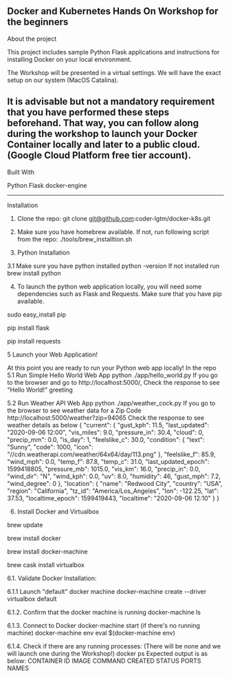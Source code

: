 Docker and Kubernetes Hands On Workshop for the beginners
--------------------------------------------------------
About the project

This project includes sample Python Flask applications and
instructions for installing Docker on your local environment.

The Workshop will be presented in a virtual settings. 
We will have the exact setup on our system (MacOS Catalina).

It is advisable but not a mandatory requirement that you have performed 
these steps beforehand. That way, you can follow along during the workshop
to launch your Docker Container locally and later to a public cloud.
(Google Cloud Platform free tier account).
--------------------------------------------------------
Built With

Python
Flask
docker-engine

--------------------------------------------------------
Installation

1. Clone the repo:
git clone git@github.com:coder-lgtm/docker-k8s.git

2. Make sure you have homebrew available. If not, run following 
 script from the repo:
 ./tools/brew_installtion.sh

3. Python Installation

3.1 Make sure you have python installed
python -version
If not installed run
brew install python

4. To launch the python web application locally, you will need 
some dependencies such as Flask and Requests. Make sure that you 
have pip available.

sudo easy_install pip

pip install flask

pip install requests


5 Launch your  Web Application!

At this point you are ready to run your Python web app locally! 
In the repo
5.1 Run Simple Hello World Web App 
python ./app/hello_world.py 
If you go to the browser and go to http://localhost:5000/,
Check the response to see "Hello World!" greeting

5.2 Run Weather API Web App
python ./app/weather_cock.py
If you go to the browser to see weather data for a Zip Code
http://localhost:5000/weather?zip=94065
Check the response to see weather details as below
{
  "current": {
    "gust_kph": 11.5, 
    "last_updated": "2020-09-06 12:00", 
    "vis_miles": 9.0, 
    "pressure_in": 30.4, 
    "cloud": 0, 
    "precip_mm": 0.0, 
    "is_day": 1, 
    "feelslike_c": 30.0, 
    "condition": {
      "text": "Sunny", 
      "code": 1000, 
      "icon": "//cdn.weatherapi.com/weather/64x64/day/113.png"
    }, 
    "feelslike_f": 85.9, 
    "wind_mph": 0.0, 
    "temp_f": 87.8, 
    "temp_c": 31.0, 
    "last_updated_epoch": 1599418805, 
    "pressure_mb": 1015.0, 
    "vis_km": 16.0, 
    "precip_in": 0.0, 
    "wind_dir": "N", 
    "wind_kph": 0.0, 
    "uv": 8.0, 
    "humidity": 46, 
    "gust_mph": 7.2, 
    "wind_degree": 0
  }, 
  "location": {
    "name": "Redwood City", 
    "country": "USA", 
    "region": "California", 
    "tz_id": "America/Los_Angeles", 
    "lon": -122.25, 
    "lat": 37.53, 
    "localtime_epoch": 1599419443, 
    "localtime": "2020-09-06 12:10"
  }
}

6. Install Docker and Virtualbox

brew update

brew install docker

brew install docker-machine

brew cask install virtualbox

6.1. Validate Docker Installation:

6.1.1 Launch "default" docker machine
docker-machine create --driver virtualbox default

6.1.2. Confirm that the docker machine is running
docker-machine ls 

6.1.3. Connect to Docker 
docker-machine start (if there's no running machine)
docker-machine env
eval $(docker-machine env)

6.1.4. Check if there are any running processes:
 (There will be none and we will launch one during the Workshop!)
docker ps
Expected output is as below:
CONTAINER ID        IMAGE               COMMAND             CREATED             STATUS              PORTS               NAMES

